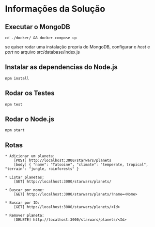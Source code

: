 # Informações da Solução

## Executar o MongoDB
```
cd ./docker/ && docker-compose up
```
se quiser rodar uma instalação propria do MongoDB,
configurar o *host* e *port* no arquivo src/database/index.js

## Instalar as dependencias do Node.js
```
npm install
```

## Rodar os Testes
```
npm test
```

## Rodar o Node.js
```
npm start
```

## Rotas

	* Adicionar um planeta: 
		[POST] http://localhost:3000/starwars/planets
		[body] { "name": "Tatooine", "climate": "temperate, tropical", "terrain": "jungle, rainforests" }
	
	* Listar planetas: 
		[GET] http://localhost:3000/starwars/planets/
	
	* Buscar por nome:
		[GET] http://localhost:3000/starwars/planets/?name=<Nome>
	
	* Buscar por ID:
		[GET] http://localhost:3000/starwars/planets/<Id>
	
	* Remover planeta:
		[DELETE] http://localhost:3000/starwars/planets/<Id>